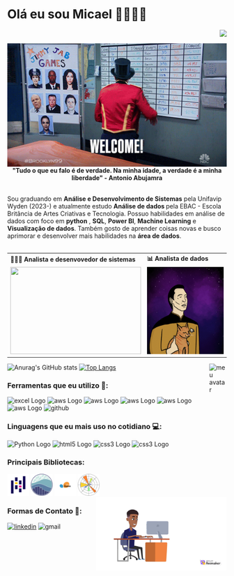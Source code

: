 # Olá eu sou Micael 👋👨🏽‍💻
<img align="right" src="https://komarev.com/ghpvc/?username=micaellimaj&color=0000FF"><br>
</div>

<img src="WELCOME.gif" width="700" style="display: block; margin: 0 auto;" alt="B99">

<div align='center'>
  <b>"Tudo o que eu falo é de verdade. Na minha idade, a verdade é a minha liberdade" - Antonio Abujamra</b>
</div><br>

Sou graduando em <b>Análise e Desenvolvimento de Sistemas</b> pela Unifavip Wyden (2023-) e atualmente estudo <b> Análise de dados </b> pela EBAC - Escola Britância de Artes Criativas e Tecnologia. Possuo habilidades em análise de dados com foco em <b>python</b> , <b>SQL</b>, <b>Power BI</b>, <b>Machine Learning</b> e <b>Visualização de dados</b>. Também gosto de aprender coisas novas e busco aprimorar e desenvolver mais habilidades  na <b>área de dados</b>.
<br><br>

<div align="center">
  <table>
    <tr>
      <td><b>🧑🏾‍💻 Analista e desenvovedor de sistemas </b></td>
      <td><b>📊 Analista de dados</b></td>
    </tr>
    <tr>
      <td><img src="ADS.gif" width="300px" height="200px"></td>
      <td><img src="DataAnalytics.gif" width="300px" height="200px"> </td>
    </tr>
  </table>
</div>


![Anurag's GitHub stats](https://github-readme-stats.vercel.app/api?username=micaellimaj&theme=holi)
[![Top Langs](https://github-readme-stats.vercel.app/api/top-langs/?username=micaellimaj&layout=donut&theme=holi)](https://github.com/anuraghazra/github-readme-stats)
<img src="https://cdn-icons-png.flaticon.com/128/2621/2621303.png" min-width="40px" max-width="40px" width="40px" align="right" alt="meu avatar">


</div>

### Ferramentas que eu utilizo 📶:
<div         
<img src="https://img.shields.io/badge/Amazon_AWS-232F3E?style=for-the-badge&logo=amazon-aws&logoColor=white" alt="Power bi Logo" width="50" height="50">

<img src="https://img.shields.io/badge/Microsoft_Office-D83B01?style=for-the-badge&logo=microsoft-office&logoColor=white" alt="excel Logo">
<img src="https://img.shields.io/badge/Amazon_AWS-FF9900?style=for-the-badge&logo=amazonaws&logoColor=white" alt="aws Logo">
<img src="https://img.shields.io/badge/Colab-F9AB00?style=for-the-badge&logo=googlecolab&color=525252" alt="aws Logo">
<img src="https://img.shields.io/badge/PyCharm-000000.svg?&style=for-the-badge&logo=PyCharm&logoColor=white" alt="aws Logo">
<img src="https://img.shields.io/badge/Visual_Studio_Code-0078D4?style=for-the-badge&logo=visual%20studio%20code&logoColor=white" alt="aws Logo">
<img src="https://img.shields.io/badge/GIT-E44C30?style=for-the-badge&logo=git&logoColor=white" alt="aws Logo">
<img src="https://img.shields.io/badge/GitHub-100000?style=for-the-badge&logo=github&logoColor=white" alt="github">

###  Linguagens que eu mais uso no cotidiano 💻:

<div
<img src="https://img.shields.io/badge/Python-3776AB?style=for-the-badge&logo=python&logoColor=white" alt="Python Logo" width="50" height="50">          
<img src="https://img.shields.io/badge/Python-3776AB?style=for-the-badge&logo=python&logoColor=white" alt="Python Logo">
<img src="https://img.shields.io/badge/HTML5-E34F26?style=for-the-badge&logo=html5&logoColor=white" alt="html5 Logo">
<img src="https://img.shields.io/badge/CSS3-1572B6?style=for-the-badge&logo=css3&logoColor=white" alt="css3 Logo">
<img src="https://img.shields.io/badge/PostgreSQL-316192?style=for-the-badge&logo=postgresql&logoColor=white" alt="css3 Logo">

### Principais Bibliotecas: 

<img src="pandas.png"  width="50" height="50" alt="pandas logo">
<img src="seaborn.png"  width="50" height="50"  alt="seaborn logo">
<img src="sklearn.png"  width="50" height="50" alt="skelearn logo">
<img src="matplotlib.png"  width="50" height="50"  alt="matplotlib logo">
<img src="6R3DBD98CYA3EAV0.gif" min-width="300px" max-width="300px" width="300px" align="right" alt="meu avatar">

### Formas de Contato 🍻:

[![linkedin](https://img.shields.io/badge/LinkedIn-0077B5?style=for-the-badge&logo=linkedin&logoColor=white)](https://www.linkedin.com/in/micael-jos%C3%A9-67194719b/)
![gmail](https://img.shields.io/badge/Gmail-D14836?style=for-the-badge&logo=gmail&logoColor=white)

          
</div>



           
          
